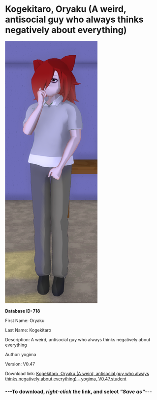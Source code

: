 # Kogekitaro, Oryaku (A weird, antisocial guy who always thinks negatively about everything)

<img src="https://raw.githubusercontent.com/Arbiter1223/Daigaku-Gurashi-Custom-Students/master/Students/Files/Kogekitaro%2C%20Oryaku%20(A%20weird%2C%20antisocial%20guy%20who%20always%20thinks%20negatively%20about%20everything).png" title="Kogekitaro, Oryaku (A weird, antisocial guy who always thinks negatively about everything) - yogima, V0.47">

**Database ID: 718**

First Name: Oryaku

Last Name: Kogekitaro

Description: A weird, antisocial guy who always thinks negatively about everything

Author: yogima

Version: V0.47

Download link: <a href="https://raw.githubusercontent.com/Arbiter1223/Daigaku-Gurashi-Custom-Students/master/Students/Files/Kogekitaro%2C%20Oryaku%20(A%20weird%2C%20antisocial%20guy%20who%20always%20thinks%20negatively%20about%20everything)%20-%20yogima%2C%20V0.47.student">Kogekitaro, Oryaku (A weird, antisocial guy who always thinks negatively about everything) - yogima, V0.47.student</a>

### ---**To download, _right-click_ the link, and select _"Save as"_**---
